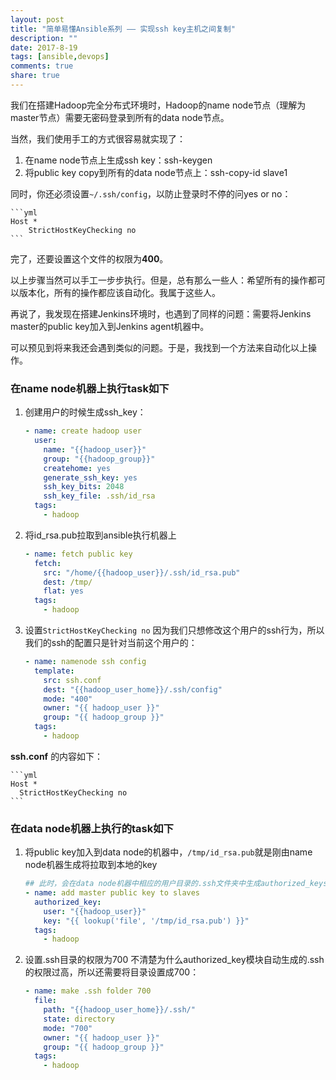 ```yaml
---
layout: post
title: "简单易懂Ansible系列 —— 实现ssh key主机之间复制"
description: ""
date: 2017-8-19
tags: [ansible,devops]
comments: true
share: true
---
```

我们在搭建Hadoop完全分布式环境时，Hadoop的name node节点（理解为master节点）需要无密码登录到所有的data node节点。

当然，我们使用手工的方式很容易就实现了：

1. 在name node节点上生成ssh key：ssh-keygen
1. 将public key copy到所有的data node节点上：ssh-copy-id slave1

同时，你还必须设置`~/.ssh/config`，以防止登录时不停的问yes or no：

    ```yml
    Host *
        StrictHostKeyChecking no
    ```

完了，还要设置这个文件的权限为**400**。

以上步骤当然可以手工一步步执行。但是，总有那么一些人：希望所有的操作都可以版本化，所有的操作都应该自动化。我属于这些人。

再说了，我发现在搭建Jenkins环境时，也遇到了同样的问题：需要将Jenkins master的public key加入到Jenkins agent机器中。

可以预见到将来我还会遇到类似的问题。于是，我找到一个方法来自动化以上操作。

### 在name node机器上执行task如下
1. 创建用户的时候生成ssh_key：

    ```yml
    - name: create hadoop user
      user:
        name: "{{hadoop_user}}"
        group: "{{hadoop_group}}"
        createhome: yes
        generate_ssh_key: yes
        ssh_key_bits: 2048
        ssh_key_file: .ssh/id_rsa
      tags:
        - hadoop
    ```
2. 将id_rsa.pub拉取到ansible执行机器上

    ```yml
    - name: fetch public key
      fetch:
        src: "/home/{{hadoop_user}}/.ssh/id_rsa.pub"
        dest: /tmp/
        flat: yes
      tags:
        - hadoop

    ```
3. 设置`StrictHostKeyChecking no`
因为我们只想修改这个用户的ssh行为，所以我们的ssh的配置只是针对当前这个用户的：

    ```yml
    - name: namenode ssh config
      template:
        src: ssh.conf
        dest: "{{hadoop_user_home}}/.ssh/config"
        mode: "400"
        owner: "{{ hadoop_user }}"
        group: "{{ hadoop_group }}"
      tags:
        - hadoop

    ```
**ssh.conf** 的内容如下：

    ```yml
    Host *
      StrictHostKeyChecking no
    ```



### 在data node机器上执行的task如下
1. 将public key加入到data node的机器中，`/tmp/id_rsa.pub`就是刚由name node机器生成将拉取到本地的key

    ```yml
    ## 此时，会在data node机器中相应的用户目录的.ssh文件夹中生成authorized_keys文件，并将public key内容放到里面
    - name: add master public key to slaves
      authorized_key:
        user: "{{hadoop_user}}"
        key: "{{ lookup('file', '/tmp/id_rsa.pub') }}"
      tags:
        - hadoop

    ```
2. 设置.ssh目录的权限为700
不清楚为什么authorized_key模块自动生成的.ssh的权限过高，所以还需要将目录设置成700：

    ```yml
    - name: make .ssh folder 700
      file:
        path: "{{hadoop_user_home}}/.ssh/"
        state: directory
        mode: "700"
        owner: "{{ hadoop_user }}"
        group: "{{ hadoop_group }}"
      tags:
        - hadoop
    ```
